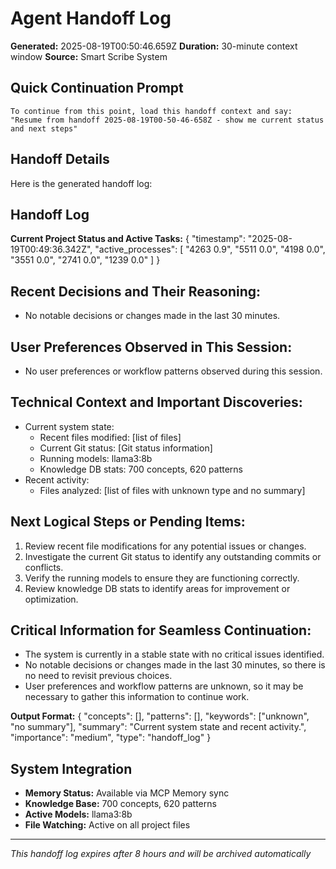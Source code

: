 # Agent Handoff Log

**Generated:** 2025-08-19T00:50:46.659Z
**Duration:** 30-minute context window
**Source:** Smart Scribe System

## Quick Continuation Prompt

```
To continue from this point, load this handoff context and say:
"Resume from handoff 2025-08-19T00-50-46-658Z - show me current status and next steps"
```

## Handoff Details

Here is the generated handoff log:

## Handoff Log

**Current Project Status and Active Tasks:**
{
  "timestamp": "2025-08-19T00:49:36.342Z",
  "active_processes": [
    "4263 0.9",
    "5511 0.0",
    "4198 0.0",
    "3551 0.0",
    "2741 0.0",
    "1239 0.0"
  ]
}

## Recent Decisions and Their Reasoning:

* No notable decisions or changes made in the last 30 minutes.

## User Preferences Observed in This Session:

* No user preferences or workflow patterns observed during this session.

## Technical Context and Important Discoveries:

* Current system state:
 	* Recent files modified: [list of files]
 	* Current Git status: [Git status information]
 	* Running models: llama3:8b
 	* Knowledge DB stats: 700 concepts, 620 patterns
* Recent activity:
 	* Files analyzed: [list of files with unknown type and no summary]

## Next Logical Steps or Pending Items:

1. Review recent file modifications for any potential issues or changes.
2. Investigate the current Git status to identify any outstanding commits or conflicts.
3. Verify the running models to ensure they are functioning correctly.
4. Review knowledge DB stats to identify areas for improvement or optimization.

## Critical Information for Seamless Continuation:

* The system is currently in a stable state with no critical issues identified.
* No notable decisions or changes made in the last 30 minutes, so there is no need to revisit previous choices.
* User preferences and workflow patterns are unknown, so it may be necessary to gather this information to continue work.

**Output Format:**
{
  "concepts": [],
  "patterns": [],
  "keywords": ["unknown", "no summary"],
  "summary": "Current system state and recent activity.",
  "importance": "medium",
  "type": "handoff_log"
}

## System Integration

* **Memory Status:** Available via MCP Memory sync
* **Knowledge Base:** 700 concepts, 620 patterns
* **Active Models:** llama3:8b
* **File Watching:** Active on all project files

---
*This handoff log expires after 8 hours and will be archived automatically*

